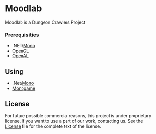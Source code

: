 # Moodlab

Moodlab is a Dungeon Crawlers Project

### Prerequisities

* .NET/[Mono](https://github.com/mono/mono)
* OpenGL
* [OpenAL](https://www.openal.org/)

## Using

* .Net/[Mono](https://github.com/mono/mono)
* [Monogame](https://github.com/MonoGame/MonoGame)

## License

For future possible commercial reasons, this project is under proprietary license.
If you want to use a part of our work, contacting us.
See the [License](License) file for the complete text of the license.